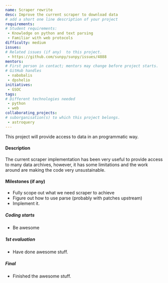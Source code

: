 ```yaml
---
name: Scraper rewrite
desc: Improve the current scraper to download data
# add a short one line description of your project
requirements:
# Student requirements:
 - Knowledge on python and text parsing
 - Familiar with web protocols
difficulty: medium
issues:
# Related issues (if any)  to this project.
 - https://github.com/sunpy/sunpy/issues/4888
mentors:
# First person in contact; mentors may change before project starts.
# GitHub handles
 - nabobalis
 - dpshelio
initiatives:
 - GSOC
tags:
# Different technologies needed
 - python
 - web
collaborating_projects:
# suborganisation(s) to which this project belongs.
 - astroquery
---
```


This project will provide access to data in an programmatic way.

#### Description

The current scraper implementation has been very useful to provide access to
many data archives, however, it has some limitations and the work around are
making the code very unsustainable.


#### Milestones (if any)

- Fully scope out what we need scraper to achieve
- Figure out how to use parse (probably with patches upstream)
- Implement it.

##### Coding starts

* Be awesome

##### 1st evaluation

* Have done awesome stuff.

##### Final

* Finished the awesome stuff.
